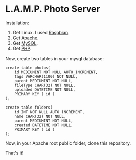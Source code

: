 # L.A.M.P. Photo Server

Installation:
1. Get Linux. I used [Raspbian](https://www.raspbian.org/).
2. Get [Apache](https://httpd.apache.org/).
3. Get [MySQL](https://www.mysql.com/).
4. Get [PHP](https://www.php.net/).

Now, create two tables in your mysql database:

    create table photos(
        id MEDIUMINT NOT NULL AUTO_INCREMENT,
        tags VARCHAR(1100) NOT NULL,
        parent MEDIUMINT NOT NULL,
        fileType CHAR(32) NOT NULL,
        uploaded DATETIME NOT NULL,
        PRIMARY KEY ( id )
    );

    create table folders(
        id INT NOT NULL AUTO_INCREMENT,
        name CHAR(32) NOT NULL,
        parent MEDIUMINT NOT NULL,
        created DATETIME NOT NULL,
        PRIMARY KEY ( id )
    );

Now, in your Apache root public folder, clone this repository.

That's it! 
